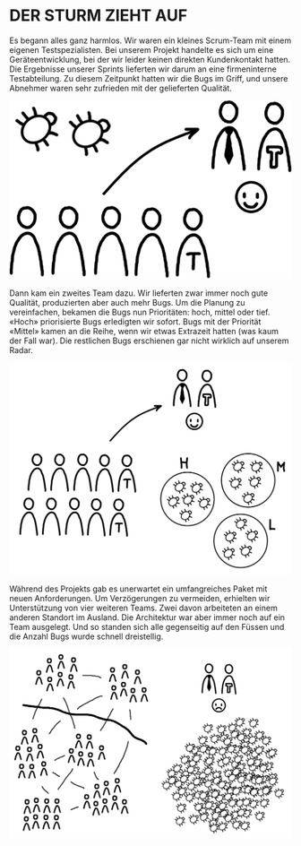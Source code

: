 ﻿# DER STURM ZIEHT AUF
Es begann alles ganz harmlos. Wir waren ein kleines  Scrum-Team mit einem eigenen Testspezialisten.  Bei unserem Projekt handelte es sich um eine  Geräteentwicklung, bei der wir leider keinen direkten  Kundenkontakt hatten. Die Ergebnisse unserer  Sprints lieferten wir darum an eine firmeninterne  Testabteilung. Zu diesem Zeitpunkt hatten wir die  Bugs im Griff, und unsere Abnehmer waren sehr  zufrieden mit der gelieferten Qualität.

![first image](images/Image1.jpg)

Dann kam ein zweites Team dazu. Wir lieferten  zwar immer noch gute Qualität, produzierten aber  auch mehr Bugs. Um die Planung zu vereinfachen,  bekamen die Bugs nun Prioritäten: hoch, mittel oder  tief. «Hoch» priorisierte Bugs erledigten wir sofort.  Bugs mit der Priorität «Mittel» kamen an die Reihe,  wenn wir etwas Extrazeit hatten (was kaum der  Fall war). Die restlichen Bugs erschienen gar nicht  wirklich auf unserem Radar.

![second images](images/Image2.jpg)

Während des Projekts gab es unerwartet ein  umfangreiches Paket mit neuen Anforderungen.  Um Verzögerungen zu vermeiden, erhielten wir  Unterstützung von vier weiteren Teams. Zwei davon  arbeiteten an einem anderen Standort im Ausland.  Die Architektur war aber immer noch auf ein Team  ausgelegt. Und so standen sich alle gegenseitig  auf den Füssen und die Anzahl Bugs wurde schnell  dreistellig.

![third image](images/Image3.jpg)
